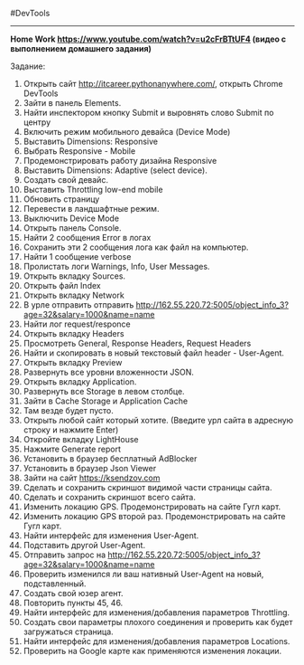 #DevTools
***
__Home Work https://www.youtube.com/watch?v=u2cFrBTtUF4 (видео с выполнением домашнего задания)__

Задание:

1.  Открыть сайт http://itcareer.pythonanywhere.com/, открыть Chrome DevTools
2.  Зайти в панель Elements.
3.  Найти инспектором кнопку Submit и выровнять слово Submit по центру
4.  Включить режим мобильного девайса (Device Mode)
5.  Выставить Dimensions: Responsive
6.  Выбрать Responsive - Mobile
7.  Продемонстрировать работу дизайна Responsive
8.  Выставить Dimensions: Adaptive (select device).
9.  Создать свой девайс.
10. Выставить Throttling low-end mobile
11. Обновить страницу
12. Перевести в ландшафтные режим.
13. Выключить Device Mode
14. Открыть панель Console.
15. Найти 2 сообщения Error в логах
16. Сохранить эти 2 сообщения лога как файл на компьютер.
17. Найти 1 сообщение verbose
18. Пролистать логи Warnings, Info, User Messages.
19. Открыть вкладку Sources.
20. Открыть файл Index
21. Открыть вкладку Network
22. В урле отправить отправить http://162.55.220.72:5005/object_info_3?age=32&salary=1000&name=name
23. Найти лог request/responce
24. Открыть вкладку Headers
25. Просмотреть General, Response Headers, Request Headers
26. Найти и скопировать в новый текстовый файл header - User-Agent.
27. Открыть вкладку Preview
28. Развернуть все уровни вложенности JSON.
29. Открыть вкладку Application.
30. Развернуть все Storage в левом столбце.
31. Зайти в Cache Storage и Application Cache
32. Там везде будет пусто.
33. Открыть любой сайт который хотите. (Введите урл сайта в адресную строку и нажмите Enter)
34. Откройте вкладку LightHouse
35. Нажмите Generate report
36. Установить в браузер бесплатный AdBlocker
37. Установить в браузер Json Viewer
38. Зайти на сайт https://ksendzov.com
39. Сделать и сохранить скриншот видимой части страницы сайта.
40. Сделать и сохранить скриншот всего сайта.
41. Изменить локацию GPS. Продемонстрировать на сайте Гугл карт.
42. Изменить локацию GPS второй раз. Продемонстрировать на сайте Гугл карт.
43. Найти интерфейс для изменения User-Agent.
44. Подставить другой User-Agent.
45. Отправить запрос на http://162.55.220.72:5005/object_info_3?age=32&salary=1000&name=name
46. Проверить изменился ли ваш нативный User-Agent на новый, подставленный.
47. Создать свой юзер агент.
48. Повторить пункты 45, 46.
49. Найти интерфейс для изменения/добавления параметров Throttling.
50. Создать свои параметры плохого соединения и проверить как будет загружаться страница.
51. Найти интерфейс для изменения/добавления параметров Locations.
52. Проверить на Google карте как применяются изменения локации.
